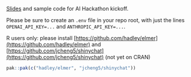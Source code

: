 [Slides](https://jcheng5.github.io/llm-quickstart/) and sample code for AI Hackathon kickoff.

Please be sure to create an `.env` file in your repo root, with just the lines `OPENAI_API_KEY=...` and `ANTHROPIC_API_KEY=...`.

R users only: please install [https://github.com/hadley/elmer](https://github.com/hadley/elmer) and [https://github.com/jcheng5/shinychat](https://github.com/jcheng5/shinychat) (not yet on CRAN)

```r
pak::pak(c("hadley/elmer", "jcheng5/shinychat"))
```
